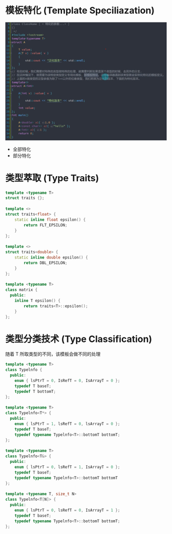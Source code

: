 # 模板特化 (Template Speciliazation)

![image-20230616065249727](.Template.assets/image-20230616065249727.png)

- 全部特化
- 部分特化

# 类型萃取 (Type Traits)

```c++
template <typename T>
struct traits {};

template <>
struct traits<float> {
    static inline float epsilon() {
        return FLT_EPSILON;
    }
};

template <>
struct traits<double> {
    static inline double epsilon() {
        return DBL_EPSILON;
    }
};

template <typename T>
class matrix {
  public:
    inline T epsilon() {
        return traits<T>::epsilon();
    }
};
```

# 类型分类技术 (Type Classification)

随着 T 所取类型的不同，该模板会做不同的处理

```c++
template <typename T>
class Typelnfo {
  public:
    enum { lsPtrT = 0, IsRefT = 0, IsArrayT = 0 };
    typedef T baseT;
    typedef T bottomT;
};

template <typename T>
class Typelnfo<T*> {
  public:
    enum { lsPtrT = 1, lsRefT = 0, lsArrayT = 0 };
    typedef T baseT;
    typedef typename Typelnfo<T>::bottomT bottomT;
};

template <typename T>
class Typelnfo<T&> {
  public:
    enum { lsPtrT = 0, lsRefT = 1, IsArrayT = 0 };
    typedef T baseT;
    typedef typename Typelnfo<T>::bottomT bottomT
};

template <typename T, size_t N>
class Typelnfo<T[N]> {
  public:
    enum { lsPtrT = 0, lsRefT = 0, IsArrayT = 1 };
    typedef T baseT;
    typedef typename Typelnfo<T>::bottomT bottomT;
};
```

